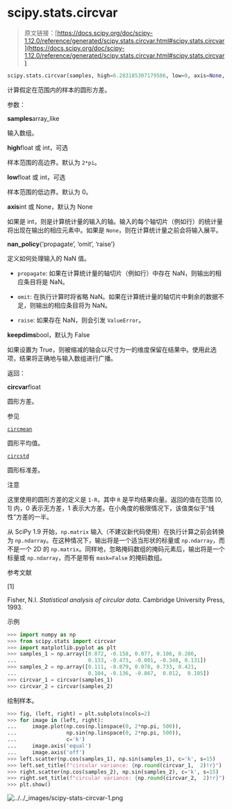 # scipy.stats.circvar

> 原文链接：[https://docs.scipy.org/doc/scipy-1.12.0/reference/generated/scipy.stats.circvar.html#scipy.stats.circvar](https://docs.scipy.org/doc/scipy-1.12.0/reference/generated/scipy.stats.circvar.html#scipy.stats.circvar)

```py
scipy.stats.circvar(samples, high=6.283185307179586, low=0, axis=None, nan_policy='propagate', *, keepdims=False)
```

计算假定在范围内的样本的圆形方差。

参数：

**samples**array_like

输入数组。

**high**float 或 int，可选

样本范围的高边界。默认为 `2*pi`。

**low**float 或 int，可选

样本范围的低边界。默认为 0。

**axis**int 或 None，默认为 None

如果是 int，则是计算统计量的输入的轴。输入的每个轴切片（例如行）的统计量将出现在输出的相应元素中。如果是 `None`，则在计算统计量之前会将输入展平。

**nan_policy**{‘propagate’, ‘omit’, ‘raise’}

定义如何处理输入的 NaN 值。

+   `propagate`: 如果在计算统计量的轴切片（例如行）中存在 NaN，则输出的相应条目将是 NaN。

+   `omit`: 在执行计算时将省略 NaN。如果在计算统计量的轴切片中剩余的数据不足，则输出的相应条目将为 NaN。

+   `raise`: 如果存在 NaN，则会引发 `ValueError`。

**keepdims**bool，默认为 False

如果设置为 True，则被缩减的轴会以尺寸为一的维度保留在结果中。使用此选项，结果将正确地与输入数组进行广播。

返回：

**circvar**float

圆形方差。

参见

[`circmean`](scipy.stats.circmean.html#scipy.stats.circmean "scipy.stats.circmean")

圆形平均值。

[`circstd`](scipy.stats.circstd.html#scipy.stats.circstd "scipy.stats.circstd")

圆形标准差。

注意

这里使用的圆形方差的定义是 `1-R`，其中 `R` 是平均结果向量。返回的值在范围 [0, 1] 内，0 表示无方差，1 表示大方差。在小角度的极限情况下，该值类似于“线性”方差的一半。

从 SciPy 1.9 开始，`np.matrix` 输入（不建议新代码使用）在执行计算之前会转换为 `np.ndarray`。在这种情况下，输出将是一个适当形状的标量或 `np.ndarray`，而不是一个 2D 的 `np.matrix`。同样地，忽略掩码数组的掩码元素后，输出将是一个标量或 `np.ndarray`，而不是带有 `mask=False` 的掩码数组。

参考文献

[1]

Fisher, N.I. *Statistical analysis of circular data*. Cambridge University Press, 1993.

示例

```py
>>> import numpy as np
>>> from scipy.stats import circvar
>>> import matplotlib.pyplot as plt
>>> samples_1 = np.array([0.072, -0.158, 0.077, 0.108, 0.286,
...                       0.133, -0.473, -0.001, -0.348, 0.131])
>>> samples_2 = np.array([0.111, -0.879, 0.078, 0.733, 0.421,
...                       0.104, -0.136, -0.867,  0.012,  0.105])
>>> circvar_1 = circvar(samples_1)
>>> circvar_2 = circvar(samples_2) 
```

绘制样本。

```py
>>> fig, (left, right) = plt.subplots(ncols=2)
>>> for image in (left, right):
...     image.plot(np.cos(np.linspace(0, 2*np.pi, 500)),
...                np.sin(np.linspace(0, 2*np.pi, 500)),
...                c='k')
...     image.axis('equal')
...     image.axis('off')
>>> left.scatter(np.cos(samples_1), np.sin(samples_1), c='k', s=15)
>>> left.set_title(f"circular variance: {np.round(circvar_1,  2)!r}")
>>> right.scatter(np.cos(samples_2), np.sin(samples_2), c='k', s=15)
>>> right.set_title(f"circular variance: {np.round(circvar_2,  2)!r}")
>>> plt.show() 
```

![../../_images/scipy-stats-circvar-1.png](../Images/696168cfa6539ef5a1975c7ef8ee5a5f.png)
